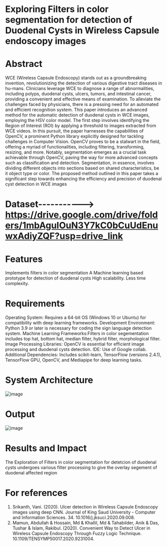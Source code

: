 # Exploring Filters in color segmentation for detection of Duodenal Cysts in Wireless Capsule endoscopy images 
# Abstract
WCE (Wireless Capsule Endoscopy) stands out as a groundbreaking invention, revolutionizing the detection of various digestive
tract diseases in hu-mans. Clinicians leverage WCE to diagnose a range of abnormalities, including polyps, duodenal cysts, 
ulcers, tumors, and intestinal cancer, providing a convenient and effective means of examination. To alleviate the challenges 
faced by physicians, there is a pressing need for an automated and efficient recognition system. This paper introduces an 
advanced method for the automatic detection of duodenal cysts in WCE images, employing the HSV color model. The first step 
involves identifying the Region of Interest (ROI) by applying a threshold to images extracted from WCE videos. In this pursuit, 
the paper harnesses the capabilities of OpenCV, a prominent Python library explicitly designed for tackling challenges in 
Computer Vision. OpenCV proves to be a stalwart in the field, offering a myriad of functionalities, including filtering, 
transforming, resizing, and more. Notably, segmentation emerges as a crucial task achievable through OpenCV, paving the way 
for more advanced concepts such as classification and detection. Segmentation, in essence, involves dividing different objects 
into sections based on shared characteristics, be it object type or color. The proposed method outlined in this paper takes a 
significant step towards enhancing the efficiency and precision of duodenal cyst detection in WCE images

# Dataset-----------> https://drive.google.com/drive/folders/1mbAguIOuN3Y7kC0bCuUdEnuwxAdiyZQF?usp=drive_link

# Features
Implements filters in color segmentation
A Machine learning based prototype for detection of duodenal cysts
High scalability.
Less time complexity.

# Requirements
Operating System: Requires a 64-bit OS (Windows 10 or Ubuntu) for compatibility with deep learning frameworks.
Development Environment: Python 3.9 or later is necessary for coding the sign language detection system.
Machine Learning Frameworks:Filters in color segementation includes top hat, bottom  hat, median filter, hybrid filter, morphological filter.
Image Processing Libraries: OpenCV is essential for efficient image processing and duodenal cysts detection.
IDE: Use of Google collab.
Additional Dependencies: Includes scikit-learn, TensorFlow (versions 2.4.1), TensorFlow GPU, OpenCV, and Mediapipe for deep learning tasks.

# System Architecture 
![image](https://github.com/BHARGAVIASP/Duodenal-Cyst-detection/assets/128121822/2c783cbc-6e84-42b4-b9c5-e2dc5fbf119c)

# Output
![image](https://github.com/BHARGAVIASP/Duodenal-Cyst-detection/assets/128121822/88800d15-77e8-4959-8367-24abc86968d8)

# Results and Impact

The Exploration of Filters in color segmentation for detetcion of duodenal cysts undergoes various filter processing to give the overlay segement of duodenal affected region

# For references

1. Srikanth, Vani. (2020). Ulcer detection in Wireless Capsule Endoscopy images using deep CNN. Journal of King Saud University - Computer and Information Sciences. 34. 10.1016/j.jksuci.2020.09.008.
2. Mamun, Abdullah & Hossain, Md & Khallil, Md & Tahabilder, Anik & Das, Tushar & Islam, Rakibul. (2020). Convenient Way to Detect Ulcer in Wireless Capsule Endoscopy Through Fuzzy Logic Technique. 10.1109/TENSYMP50017.2020.9231004.


